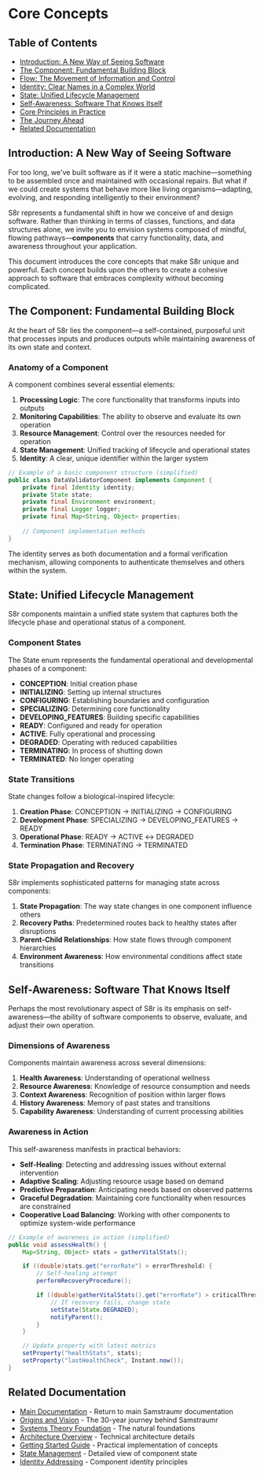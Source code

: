 <!-- 
Copyright (c) 2025 [Eric C. Mumford (@heymumford)](https://github.com/heymumford), Gemini Deep Research, Claude 3.7.
-->

# Core Concepts

## Table of Contents

- [Introduction: A New Way of Seeing Software](#introduction-a-new-way-of-seeing-software)
- [The Component: Fundamental Building Block](#the-component-fundamental-building-block)
- [Flow: The Movement of Information and Control](#flow-the-movement-of-information-and-control)
- [Identity: Clear Names in a Complex World](#identity-clear-names-in-a-complex-world)
- [State: Unified Lifecycle Management](#state-unified-lifecycle-management)
- [Self-Awareness: Software That Knows Itself](#self-awareness-software-that-knows-itself)
- [Core Principles in Practice](#core-principles-in-practice)
- [The Journey Ahead](#the-journey-ahead)
- [Related Documentation](#related-documentation)

## Introduction: A New Way of Seeing Software

For too long, we've built software as if it were a static machine—something to be assembled once and maintained with occasional repairs. But what if we could create systems that behave more like living organisms—adapting, evolving, and responding intelligently to their environment?

S8r represents a fundamental shift in how we conceive of and design software. Rather than thinking in terms of classes, functions, and data structures alone, we invite you to envision systems composed of mindful, flowing pathways—**components** that carry functionality, data, and awareness throughout your application.

This document introduces the core concepts that make S8r unique and powerful. Each concept builds upon the others to create a cohesive approach to software that embraces complexity without becoming complicated.

## The Component: Fundamental Building Block

At the heart of S8r lies the component—a self-contained, purposeful unit that processes inputs and produces outputs while maintaining awareness of its own state and context.

### Anatomy of a Component

A component combines several essential elements:

1. **Processing Logic**: The core functionality that transforms inputs into outputs
2. **Monitoring Capabilities**: The ability to observe and evaluate its own operation
3. **Resource Management**: Control over the resources needed for operation
4. **State Management**: Unified tracking of lifecycle and operational states
5. **Identity**: A clear, unique identifier within the larger system

```java
// Example of a basic component structure (simplified)
public class DataValidatorComponent implements Component {
    private final Identity identity;
    private State state;
    private final Environment environment;
    private final Logger logger;
    private final Map<String, Object> properties;
    
    // Component implementation methods
}
```

The identity serves as both documentation and a formal verification mechanism, allowing components to authenticate themselves and others within the system.

## State: Unified Lifecycle Management

S8r components maintain a unified state system that captures both the lifecycle phase and operational status of a component.

### Component States

The State enum represents the fundamental operational and developmental phases of a component:

- **CONCEPTION**: Initial creation phase
- **INITIALIZING**: Setting up internal structures
- **CONFIGURING**: Establishing boundaries and configuration
- **SPECIALIZING**: Determining core functionality
- **DEVELOPING_FEATURES**: Building specific capabilities
- **READY**: Configured and ready for operation
- **ACTIVE**: Fully operational and processing
- **DEGRADED**: Operating with reduced capabilities
- **TERMINATING**: In process of shutting down
- **TERMINATED**: No longer operating

### State Transitions

State changes follow a biological-inspired lifecycle:

1. **Creation Phase**: CONCEPTION → INITIALIZING → CONFIGURING
2. **Development Phase**: SPECIALIZING → DEVELOPING_FEATURES → READY
3. **Operational Phase**: READY → ACTIVE ↔ DEGRADED
4. **Termination Phase**: TERMINATING → TERMINATED

### State Propagation and Recovery

S8r implements sophisticated patterns for managing state across components:

1. **State Propagation**: The way state changes in one component influence others
2. **Recovery Paths**: Predetermined routes back to healthy states after disruptions
3. **Parent-Child Relationships**: How state flows through component hierarchies
4. **Environment Awareness**: How environmental conditions affect state transitions

## Self-Awareness: Software That Knows Itself

Perhaps the most revolutionary aspect of S8r is its emphasis on self-awareness—the ability of software components to observe, evaluate, and adjust their own operation.

### Dimensions of Awareness

Components maintain awareness across several dimensions:

1. **Health Awareness**: Understanding of operational wellness
2. **Resource Awareness**: Knowledge of resource consumption and needs
3. **Context Awareness**: Recognition of position within larger flows
4. **History Awareness**: Memory of past states and transitions
5. **Capability Awareness**: Understanding of current processing abilities

### Awareness in Action

This self-awareness manifests in practical behaviors:

- **Self-Healing**: Detecting and addressing issues without external intervention
- **Adaptive Scaling**: Adjusting resource usage based on demand
- **Predictive Preparation**: Anticipating needs based on observed patterns
- **Graceful Degradation**: Maintaining core functionality when resources are constrained
- **Cooperative Load Balancing**: Working with other components to optimize system-wide performance

```java
// Example of awareness in action (simplified)
public void assessHealth() {
    Map<String, Object> stats = gatherVitalStats();

    if ((double)stats.get("errorRate") > errorThreshold) {
        // Self-healing attempt
        performRecoveryProcedure();

        if ((double)gatherVitalStats().get("errorRate") > criticalThreshold) {
            // If recovery fails, change state
            setState(State.DEGRADED);
            notifyParent();
        }
    }

    // Update property with latest metrics
    setProperty("healthStats", stats);
    setProperty("lastHealthCheck", Instant.now());
}
```

## Related Documentation

- [Main Documentation](../../README.md) - Return to main Samstraumr documentation
- [Origins and Vision](./origins-and-vision.md) - The 30-year journey behind Samstraumr
- [Systems Theory Foundation](./systems-theory-foundation.md) - The natural foundations
- [Architecture Overview](../architecture/README.md) - Technical architecture details
- [Getting Started Guide](../guides/getting-started.md) - Practical implementation of concepts
- [State Management](./state-management.md) - Detailed view of component state
- [Identity Addressing](./identity-addressing.md) - Component identity principles
